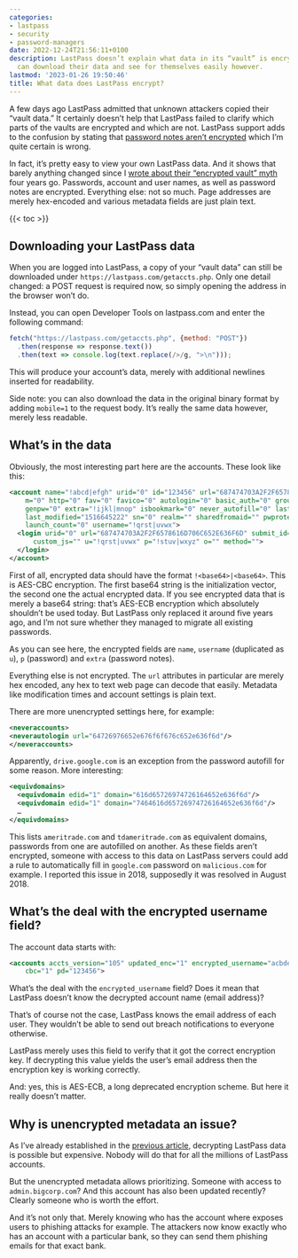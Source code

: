 ```yaml
---
categories:
- lastpass
- security
- password-managers
date: 2022-12-24T21:56:11+0100
description: LastPass doesn’t explain what data in its “vault” is encrypted. Everyone
  can download their data and see for themselves easily however.
lastmod: '2023-01-26 19:50:46'
title: What data does LastPass encrypt?
---
```


A few days ago LastPass admitted that unknown attackers copied their “vault data.” It certainly doesn’t help that LastPass failed to clarify which parts of the vaults are encrypted and which are not. LastPass support adds to the confusion by stating that [password notes aren’t encrypted](https://defcon.social/@deaddrop/109565784698153212) which I’m quite certain is wrong.

In fact, it’s pretty easy to view your own LastPass data. And it shows that barely anything changed since I [wrote about their “encrypted vault” myth](/2018/07/09/is-your-lastpass-data-really-safe-in-the-encrypted-online-vault/#the-encrypted-vault-myth) four years go. Passwords, account and user names, as well as password notes are encrypted. Everything else: not so much. Page addresses are merely hex-encoded and various metadata fields are just plain text.

{{< toc >}}

## Downloading your LastPass data

When you are logged into LastPass, a copy of your “vault data” can still be downloaded under `https://lastpass.com/getaccts.php`. Only one detail changed: a POST request is required now, so simply opening the address in the browser won’t do.

Instead, you can open Developer Tools on lastpass.com and enter the following command:

```js
fetch("https://lastpass.com/getaccts.php", {method: "POST"})
  .then(response => response.text())
  .then(text => console.log(text.replace(/>/g, ">\n")));
```

This will produce your account’s data, merely with additional newlines inserted for readability.

Side note: you can also download the data in the original binary format by adding `mobile=1` to the request body. It’s really the same data however, merely less readable.

## What’s in the data

Obviously, the most interesting part here are the accounts. These look like this:

```xml
<account name="!abcd|efgh" urid="0" id="123456" url="687474703A2F2F6578616D706C652E636F6D"
    m="0" http="0" fav="0" favico="0" autologin="0" basic_auth="0" group="" fiid="654321"
    genpw="0" extra="!ijkl|mnop" isbookmark="0" never_autofill="0" last_touch="1542801288"
    last_modified="1516645222" sn="0" realm="" sharedfromaid="" pwprotect="0"
    launch_count="0" username="!qrst|uvwx">
  <login urid="0" url="687474703A2F2F6578616D706C652E636F6D" submit_id="" captcha_id=""
      custom_js="" u="!qrst|uvwx" p="!stuv|wxyz" o="" method="">
  </login>
</account>
```

First of all, encrypted data should have the format `!<base64>|<base64>`. This is AES-CBC encryption. The first base64 string is the initialization vector, the second one the actual encrypted data. If you see encrypted data that is merely a base64 string: that’s AES-ECB encryption which absolutely shouldn’t be used today. But LastPass only replaced it around five years ago, and I’m not sure whether they managed to migrate all existing passwords.

As you can see here, the encrypted fields are `name`, `username` (duplicated as `u`), `p` (password) and `extra` (password notes).

Everything else is not encrypted. The `url` attributes in particular are merely hex encoded, any hex to text web page can decode that easily. Metadata like modification times and account settings is plain text.

There are more unencrypted settings here, for example:

```xml
<neveraccounts>
<neverautologin url="64726976652e676f6f676c652e636f6d"/>
</neveraccounts>
```

Apparently, `drive.google.com` is an exception from the password autofill for some reason. More interesting:

```xml
<equivdomains>
  <equivdomain edid="1" domain="616d65726974726164652e636f6d"/>
  <equivdomain edid="1" domain="7464616d65726974726164652e636f6d"/>
  …
</equivdomains>
```

This lists `ameritrade.com` and `tdameritrade.com` as equivalent domains, passwords from one are autofilled on another. As these fields aren’t encrypted, someone with access to this data on LastPass servers could add a rule to automatically fill in `google.com` password on `malicious.com` for example. I reported this issue in 2018, supposedly it was resolved in August 2018.

## What’s the deal with the encrypted username field?

The account data starts with:

```xml
<accounts accts_version="105" updated_enc="1" encrypted_username="acbdefgh"
    cbc="1" pd="123456">
```

What’s the deal with the `encrypted_username` field? Does it mean that LastPass doesn’t know the decrypted account name (email address)?

That’s of course not the case, LastPass knows the email address of each user. They wouldn’t be able to send out breach notifications to everyone otherwise.

LastPass merely uses this field to verify that it got the correct encryption key. If decrypting this value yields the user’s email address then the encryption key is working correctly.

And: yes, this is AES-ECB, a long deprecated encryption scheme. But here it really doesn’t matter.

## Why is unencrypted metadata an issue?

As I’ve already established in the [previous article](/2022/12/23/lastpass-has-been-breached-what-now/), decrypting LastPass data is possible but expensive. Nobody will do that for all the millions of LastPass accounts.

But the unencrypted metadata allows prioritizing. Someone with access to `admin.bigcorp.com`? And this account has also been updated recently? Clearly someone who is worth the effort.

And it’s not only that. Merely knowing who has the account where exposes users to phishing attacks for example. The attackers now know exactly who has an account with a particular bank, so they can send them phishing emails for that exact bank.